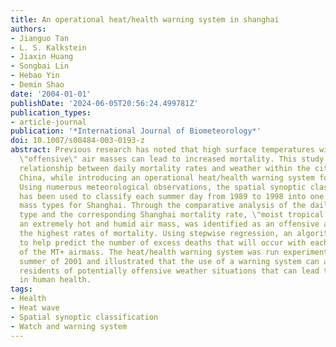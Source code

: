 ```yaml
---
title: An operational heat/health warning system in shanghai
authors:
- Jianguo Tan
- L. S. Kalkstein
- Jiaxin Huang
- Songbai Lin
- Hebao Yin
- Demin Shao
date: '2004-01-01'
publishDate: '2024-06-05T20:56:24.499781Z'
publication_types:
- article-journal
publication: '*International Journal of Biometeorology*'
doi: 10.1007/s00484-003-0193-z
abstract: Previous research has noted that high surface temperatures within certain
  \"offensive\" air masses can lead to increased mortality. This study assesses the
  relationship between daily mortality rates and weather within the city of Shanghai,
  China, while introducing an operational heat/health warning system for the city.
  Using numerous meteorological observations, the spatial synoptic classification
  has been used to classify each summer day from 1989 to 1998 into one of eight air
  mass types for Shanghai. Through the comparative analysis of the daily air mass
  type and the corresponding Shanghai mortality rate, \"moist tropical plus\" (MT+),
  an extremely hot and humid air mass, was identified as an offensive air mass with
  the highest rates of mortality. Using stepwise regression, an algorithm was produced
  to help predict the number of excess deaths that will occur with each occurence
  of the MT+ airmass. The heat/health warning system was run experimentally in the
  summer of 2001 and illustrated that the use of a warning system can alert the city's
  residents of potentially offensive weather situations that can lead to a deterioration
  in human health.
tags:
- Health
- Heat wave
- Spatial synoptic classification
- Watch and warning system
---
```

